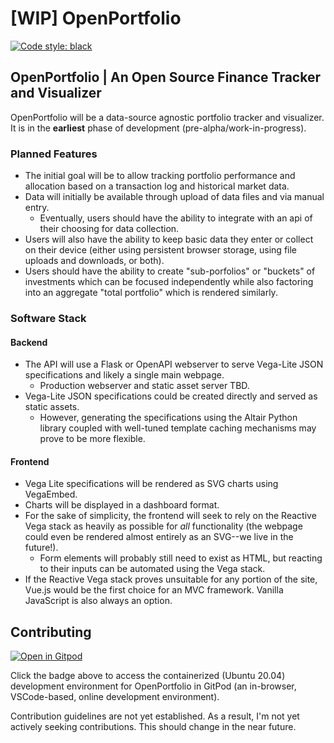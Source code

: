 # [WIP] OpenPortfolio
[![Code style: black](https://img.shields.io/badge/code%20style-black-000000.svg)](https://github.com/psf/black)

## OpenPortfolio | An Open Source Finance Tracker and Visualizer

OpenPortfolio will be a data-source agnostic portfolio tracker and visualizer. It is in the __earliest__ phase of development (pre-alpha/work-in-progress).

### Planned Features

- The initial goal will be to allow tracking portfolio performance and allocation based on a transaction log and historical market data. 
- Data will initially be available through upload of data files and via manual entry.
    - Eventually, users should have the ability to integrate with an api of their choosing for data collection. 
- Users will also have the ability to keep basic data they enter or collect on their device (either using persistent browser storage, using file uploads and downloads, or both).
- Users should have the ability to create "sub-porfolios" or "buckets" of investments which can be focused independently while also factoring into an aggregate "total portfolio" which is rendered similarly.

### Software Stack

#### Backend

- The API will use a Flask or OpenAPI webserver to serve Vega-Lite JSON specifications and likely a single main webpage.
    - Production webserver and static asset server TBD.
- Vega-Lite JSON specifications could be created directly and served as static assets.
    - However, generating the specifications using the Altair Python library coupled with well-tuned template caching mechanisms may prove to be more flexible.

#### Frontend

- Vega Lite specifications will be rendered as SVG charts using VegaEmbed.
- Charts will be displayed in a dashboard format. 
- For the sake of simplicity, the frontend will seek to rely on the Reactive Vega stack as heavily as possible for *all* functionality (the webpage could even be rendered almost entirely as an SVG--we live in the future!).
    - Form elements will probably still need to exist as HTML, but reacting to their inputs can be automated using the Vega stack.
- If the Reactive Vega stack proves unsuitable for any portion of the site, Vue.js would be the first choice for an MVC framework. Vanilla JavaScript is also always an option.

## Contributing

[![Open in Gitpod](https://gitpod.io/button/open-in-gitpod.svg)](https://gitpod.io/#https://github.com/thomas-schweich/OpenPortfolio)

Click the badge above to access the containerized (Ubuntu 20.04) development environment for OpenPortfolio in GitPod (an in-browser, VSCode-based, online development environment). 

Contribution guidelines are not yet established. As a result, I'm not yet actively seeking contributions. This should change in the near future.
